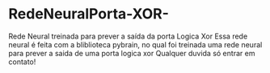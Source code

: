 # RedeNeuralPorta-XOR-
Rede Neural treinada para prever a saída da porta Logica Xor
Essa rede neural é feita com a bliblioteca pybrain, no qual foi treinada uma rede neural para prever a saida de uma porta logica xor
Qualquer duvida só entrar em contato!
